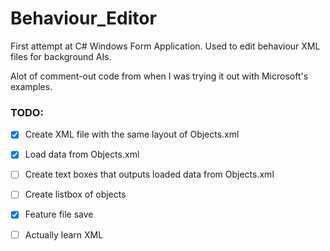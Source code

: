 # Behaviour_Editor
First attempt at C# Windows Form Application. Used to edit behaviour XML files for background AIs.

Alot of comment-out code from when I was trying it out with Microsoft's examples.

### TODO:
- [x] Create XML file with the same layout of Objects.xml
- [x] Load data from Objects.xml
- [ ] Create text boxes that outputs loaded data from Objects.xml
- [ ] Create listbox of objects
- [x] Feature file save

- [ ] Actually learn XML
